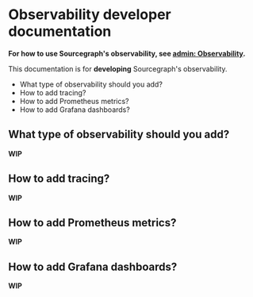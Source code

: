# Observability developer documentation

**For how to use Sourcegraph's observability, see [admin: Observability](../admin/observability/index.md).**

This documentation is for **developing** Sourcegraph's observability.

- What type of observability should you add?
- How to add tracing?
- How to add Prometheus metrics?
- How to add Grafana dashboards?

## What type of observability should you add?

**WIP**

## How to add tracing?

**WIP**

## How to add Prometheus metrics?

**WIP**

## How to add Grafana dashboards?

**WIP**
